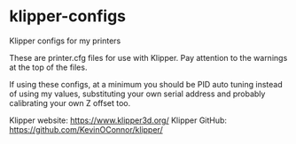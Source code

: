 # klipper-configs
Klipper configs for my printers

These are printer.cfg files for use with Klipper. Pay attention to the warnings at the top of the files.

If using these configs, at a minimum you should be PID auto tuning instead of using my values, substituting your own serial address and probably calibrating your own Z offset too.

Klipper website: https://www.klipper3d.org/
Klipper GitHub: https://github.com/KevinOConnor/klipper/
